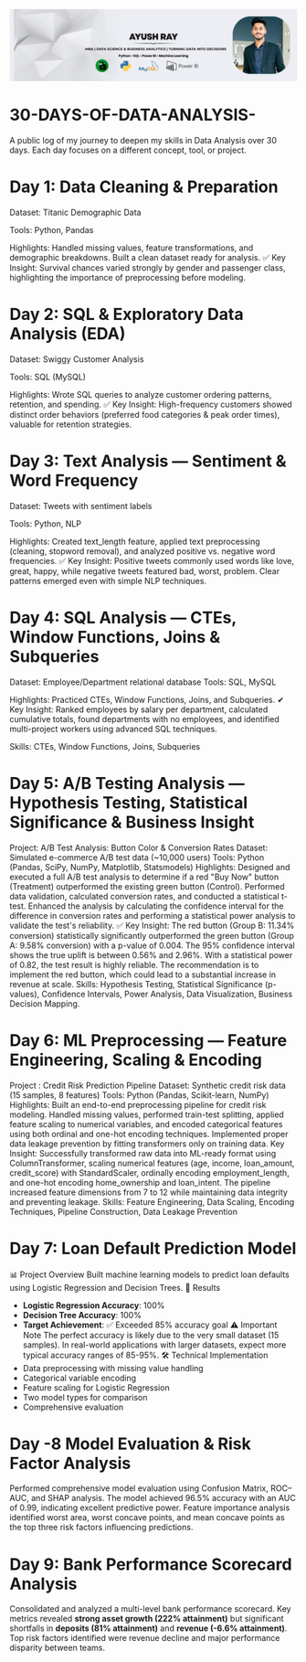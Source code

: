 <!-- Banner Section -->
<p align="center">
  <img src="https://github.com/AyusRay/30-DAYS-OF-DATA-ANALYSIS-/blob/main/Banner%20.png" alt="30 Days of Data Analysis Banner" width="800"/>
</p>





# 30-DAYS-OF-DATA-ANALYSIS-
A public log of my journey to deepen my skills in Data Analysis over 30 days. Each day focuses on a different concept, tool, or project.



# Day 1: Data Cleaning & Preparation

Dataset: Titanic Demographic Data

Tools: Python, Pandas

Highlights: Handled missing values, feature transformations, and demographic breakdowns. Built a clean dataset ready for analysis.
✅ Key Insight: Survival chances varied strongly by gender and passenger class, highlighting the importance of preprocessing before modeling.


# Day 2: SQL & Exploratory Data Analysis (EDA)

Dataset: Swiggy Customer Analysis

Tools: SQL (MySQL)

Highlights: Wrote SQL queries to analyze customer ordering patterns, retention, and spending.
✅ Key Insight: High-frequency customers showed distinct order behaviors (preferred food categories & peak order times), valuable for retention strategies.


# Day 3: Text Analysis — Sentiment & Word Frequency

Dataset: Tweets with sentiment labels

Tools: Python, NLP

Highlights: Created text_length feature, applied text preprocessing (cleaning, stopword removal), and analyzed positive vs. negative word frequencies.
✅ Key Insight: Positive tweets commonly used words like love, great, happy, while negative tweets featured bad, worst, problem. Clear patterns emerged even with simple NLP techniques.

# Day 4: SQL Analysis — CTEs, Window Functions, Joins & Subqueries

Dataset: Employee/Department relational database
Tools: SQL, MySQL

Highlights: Practiced CTEs, Window Functions, Joins, and Subqueries. ✔ Key Insight: Ranked employees by salary per department, calculated cumulative totals, found departments with no employees, and identified multi-project workers using advanced SQL techniques.

Skills: CTEs, Window Functions, Joins, Subqueries


# Day 5: A/B Testing Analysis — Hypothesis Testing, Statistical Significance & Business Insight
Project: A/B Test Analysis: Button Color & Conversion Rates
Dataset: Simulated e-commerce A/B test data (~10,000 users)
Tools: Python (Pandas, SciPy, NumPy, Matplotlib, Statsmodels)
Highlights:
Designed and executed a full A/B test analysis to determine if a red "Buy Now" button (Treatment) outperformed the existing green button (Control). Performed data validation, calculated conversion rates, and conducted a statistical t-test. Enhanced the analysis by calculating the confidence interval for the difference in conversion rates and performing a statistical power analysis to validate the test's reliability.
 ✅ Key Insight:
The red button (Group B: 11.34% conversion) statistically significantly outperformed the green button (Group A: 9.58% conversion) with a p-value of 0.004. The 95% confidence interval shows the true uplift is between 0.56% and 2.96%. With a statistical power of 0.82, the test result is highly reliable. The recommendation is to implement the red button, which could lead to a substantial increase in revenue at scale.
 Skills: Hypothesis Testing, Statistical Significance (p-values), Confidence Intervals, Power Analysis, Data Visualization, Business Decision Mapping.


 # Day 6: ML Preprocessing — Feature Engineering, Scaling & Encoding 
 Project : Credit Risk Prediction Pipeline
Dataset: Synthetic credit risk data (15 samples, 8 features)
Tools: Python (Pandas, Scikit-learn, NumPy)
Highlights: Built an end-to-end preprocessing pipeline for credit risk modeling. Handled missing values, performed train-test splitting, applied feature scaling to numerical variables, and encoded categorical features using both ordinal and one-hot encoding techniques. Implemented proper data leakage prevention by fitting transformers only on training data.
Key Insight: Successfully transformed raw data into ML-ready format using ColumnTransformer, scaling numerical features (age, income, loan_amount, credit_score) with StandardScaler, ordinally encoding employment_length, and one-hot encoding home_ownership and loan_intent. The pipeline increased feature dimensions from 7 to 12 while maintaining data integrity and preventing leakage.
Skills: Feature Engineering, Data Scaling, Encoding Techniques, Pipeline Construction, Data Leakage Prevention

# Day 7: Loan Default Prediction Model
📊 Project Overview
Built machine learning models to predict loan defaults using Logistic Regression and Decision Trees.
🎯 Results
- **Logistic Regression Accuracy**: 100%
- **Decision Tree Accuracy**: 100%
- **Target Achievement**: ✅ Exceeded 85% accuracy goal
⚠️ Important Note
The perfect accuracy is likely due to the very small dataset (15 samples). In real-world applications with larger datasets, expect more typical accuracy ranges of 85-95%.
🛠️ Technical Implementation
- Data preprocessing with missing value handling
- Categorical variable encoding
- Feature scaling for Logistic Regression
- Two model types for comparison
- Comprehensive evaluation



# Day -8 Model Evaluation & Risk Factor Analysis
Performed comprehensive model evaluation using Confusion Matrix, ROC–AUC, and SHAP analysis. The model achieved 96.5% accuracy with an AUC of 0.99, indicating excellent predictive power. Feature importance analysis identified worst area, worst concave points, and mean concave points as the top three risk factors influencing predictions.


# Day 9: Bank Performance Scorecard Analysis

Consolidated and analyzed a multi-level bank performance scorecard. Key metrics revealed **strong asset growth (222% attainment)** but significant shortfalls in **deposits (81% attainment)** and **revenue (-6.6% attainment)**. Top risk factors identified were revenue decline and major performance disparity between teams.






